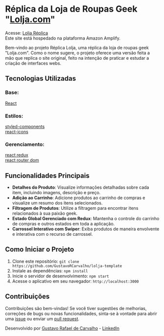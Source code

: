 # Réplica da Loja de Roupas Geek "[Lolja.com](https://www.lolja.com.br/)"

Acesse: [Lolja Réplica](https://lolja.gustavocarvalho.dev.br/) <br />
Este site está hospedado na plataforma Amazon Amplify.

Bem-vindo ao projeto Réplica Lolja, uma réplica da loja de roupas geek "Lolja.com". Como o nome sugere, o projeto oferece uma versão feita a mão que replica o site original, feito na intenção de praticar e estudar a criação de interfaces webs.

## Tecnologias Utilizadas

### Base: 

[React](https://github.com/facebook/react) <br />

### Estilos:

[styled-components](https://github.com/styled-components/styled-components) <br />
[react-icons](https://github.com/react-icons/react-icons) <br />

### Gerenciamento:

[react redux](https://github.com/reduxjs/redux-toolkit) <br />
[react router dom](https://github.com/remix-run/react-router) <br />

## Funcionalidades Principais

- **Detalhes do Produto**: Visualize informações detalhadas sobre cada item, incluindo imagens, descrição e preço.
- **Adição ao Carrinho**: Adicione produtos ao carrinho de compras e visualize um resumo dos itens selecionados.
- **Filtragem de Produtos**: Utilize a filtragem para encontrar itens relacionados à sua paixão geek.
- **Estado Global Gerenciado com Redux**: Mantenha o controle do carrinho de compras e outros estados em toda a aplicação.
- **Carrossel Interativo com Swiper**: Exiba produtos de maneira envolvente e interativa com o recurso de carrossel.

## Como Iniciar o Projeto

1. Clone este repositório: `git clone https://github.com/GustavoRCarvalho/lolja-template`
2. Instale as dependências: `npm install`
3. Inicie o servidor de desenvolvimento: `npm start`
4. Acesse o aplicativo em seu navegador: `http://localhost:3000`

## Contribuições

Contribuições são bem-vindas! Se você tiver sugestões de melhorias, correções de bugs ou novas funcionalidades, sinta-se à vontade para abrir uma [issue](https://github.com/GustavoRCarvalho/lolja-template/issues) ou enviar um [pull request](https://github.com/GustavoRCarvalho/lolja-template/pulls).

Desenvolvido por [Gustavo Rafael de Carvalho](https://github.com/GustavoRCarvalho) - [LinkedIn](https://www.linkedin.com/in/gustavo-carvalho-0/)
